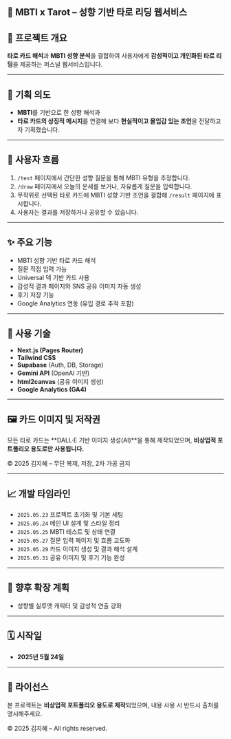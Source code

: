 ## 🔮 MBTI x Tarot – 성향 기반 타로 리딩 웹서비스

## 📌 프로젝트 개요

**타로 카드 해석**과 **MBTI 성향 분석**을 결합하여
사용자에게 **감성적이고 개인화된 타로 리딩**을 제공하는 퍼스널 웹서비스입니다.

---

## 🧠 기획 의도

- **MBTI**를 기반으로 한 성향 해석과
- **타로 카드의 상징적 메시지**를 연결해
  보다 **현실적이고 몰입감 있는 조언**을 전달하고자 기획했습니다.

---

## 🔮 사용자 흐름

1. `/test` 페이지에서 간단한 성향 질문을 통해 MBTI 유형을 추정합니다.
2. `/draw` 페이지에서 오늘의 운세를 보거나, 자유롭게 질문을 입력합니다.
3. 무작위로 선택된 타로 카드에 MBTI 성향 기반 조언을 결합해 `/result` 페이지에 표시합니다.
4. 사용자는 결과를 저장하거나 공유할 수 있습니다.

---

## ✨ 주요 기능

- MBTI 성향 기반 타로 카드 해석
- 질문 직접 입력 가능
- Universal 덱 기반 카드 사용
- 감성적 결과 페이지와 SNS 공유 이미지 자동 생성
- 후기 저장 기능
- Google Analytics 연동 (유입 경로 추적 포함)

---

## 🚀 사용 기술

- **Next.js (Pages Router)**
- **Tailwind CSS**
- **Supabase** (Auth, DB, Storage)
- **Gemini API** (OpenAI 기반)
- **html2canvas** (공유 이미지 생성)
- **Google Analytics (GA4)**

---

## 🖼️ 카드 이미지 및 저작권

모든 타로 카드는 \*\*DALL·E 기반 이미지 생성(AI)\*\*을 통해 제작되었으며,
**비상업적 포트폴리오 용도로만 사용됩니다.**

© 2025 김지혜 – 무단 복제, 저장, 2차 가공 금지

---

## 📈 개발 타임라인

- `2025.05.23` 프로젝트 초기화 및 기본 세팅
- `2025.05.24` 메인 UI 설계 및 스타일 정리
- `2025.05.25` MBTI 테스트 및 상태 연결
- `2025.05.27` 질문 입력 페이지 및 흐름 고도화
- `2025.05.29` 카드 이미지 생성 및 결과 해석 설계
- `2025.05.31` 공유 이미지 및 후기 기능 완성

---

## 🧸 향후 확장 계획

- 성향별 실루엣 캐릭터 및 감성적 연출 강화

---

## 🗓️ 시작일

- **2025년 5월 24일**

---

## 📄 라이선스

본 프로젝트는 **비상업적 포트폴리오 용도로 제작**되었으며,
내용 사용 시 반드시 출처를 명시해주세요.

© 2025 김지혜 – All rights reserved.
